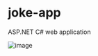 # joke-app
ASP.NET C# web application

![image](https://user-images.githubusercontent.com/54606438/146977247-884d910f-516d-451c-949d-c93fd63a5dc2.png)
